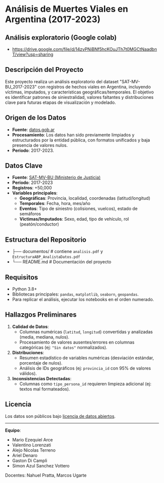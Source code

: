 # Análisis de Muertes Viales en Argentina (2017-2023)

## Análisis exploratorio (Google colab)

- https://drive.google.com/file/d/14zvPNiBNf5hcKOuJTh7t0MGCtNaadbnT/view?usp=sharing

## Descripción del Proyecto
Este proyecto realiza un análisis exploratorio del dataset "SAT-MV-BU_2017-2023" con registros de hechos viales en Argentina, incluyendo víctimas, imputados, y características geográficas/temporales. El objetivo es identificar patrones de siniestralidad, valores faltantes y distribuciones clave para futuras etapas de visualización y modelado.

## Origen de los Datos
- **Fuente**: [datos.gob.ar](https://datos.gob.ar)  
- **Procesamiento**: Los datos han sido previamente limpiados y estructurados por la entidad pública, con formatos unificados y baja presencia de valores nulos.  
- **Período**: 2017-2023.  

## Datos Clave
- **Fuente**: [SAT-MV-BU (Ministerio de Justicia)](https://datos.gob.ar)
- **Período**: 2017-2023
- **Registros**: +50,000
- **Variables principales**:
  - **Geográficas**: Provincia, localidad, coordenadas (latitud/longitud)
  - **Temporales**: Fecha, hora, mes/año
  - **Eventos**: Tipo de siniestro (colisiones, vuelcos), estado de semáforos
  - **Víctimas/Imputados**: Sexo, edad, tipo de vehículo, rol (peatón/conductor)

## Estructura del Repositorio
- ├── documentos/ # contiene `analisis.pdf` y `EstructuraABP_AnalistaDatos.pdf`
- └── README.md # Documentación del proyecto

## Requisitos
- Python 3.8+
- Bibliotecas principales: `pandas`, `matplotlib`, `seaborn`, `geopandas`.
- Para replicar el análisis, ejecutar los notebooks en el orden numerado.

## Hallazgos Preliminares
1. **Calidad de Datos**:
   - Columnas numéricas (`latitud`, `longitud`) convertidas y analizadas (media, mediana, nulos).
   - Procesamiento de valores ausentes/errores en columnas categóricas (ej: `"Sin datos"` normalizados).
2. **Distribuciones**:
   - Resumen estadístico de variables numéricas (desviación estándar, porcentaje de nulos).
   - Análisis de IDs geográficos (ej: `provincia_id` con 95% de valores válidos).
3. **Inconsistencias Detectadas**:
   - Columnas como `tipo_persona_id` requieren limpieza adicional (ej: textos mal formateados).

## Licencia
Los datos son públicos bajo [licencia de datos abiertos](https://datos.gob.ar/).

---

**Equipo**:

- Mario Ezequiel Arce
- Valentino Lorenzati
- Alejo Nicolas Terreno
- Ariel Denaro
- Gaston Di Campli
- Simon Azul Sanchez Vottero

Docentes: Nahuel Pratta, Marcos Ugarte
